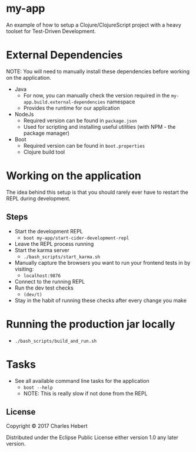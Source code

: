 # my-app

An example of how to setup a Clojure/ClojureScript project with a heavy toolset
for Test-Driven Development.

# External Dependencies
NOTE: You will need to manually install these dependencies before working on the
application.

- Java
    - For now, you can manually check the version required in the
    `my-app.build.external-dependencies` namespace
    - Provides the runtime for our application
- NodeJs
    - Required version can be found in `package.json`
    - Used for scripting and installing useful utilities (with NPM - the package
    manager)
- Boot
    - Required version can be found in `boot.properties`
    - Clojure build tool

# Working on the application
The idea behind this setup is that you should rarely ever have to restart the
REPL during development.

## Steps
- Start the development REPL
    - `boot my-app/start-cider-development-repl`
- Leave the REPL process running
- Start the karma server
    - `./bash_scripts/start_karma.sh`
- Manually capture the browsers you want to run your frontend tests in by
visiting:
    - `localhost:9876`
- Connect to the running REPL
- Run the dev test checks
    - `(dev/t)`
- Stay in the habit of running these checks after every change you make

# Running the production jar locally
- `./bash_scripts/build_and_run.sh`

# Tasks
- See all available command line tasks for the application
    - `boot --help`
    - NOTE: This is really slow if not done from the REPL

## License

Copyright © 2017 Charles Hebert

Distributed under the Eclipse Public License either version 1.0 any later
version.
